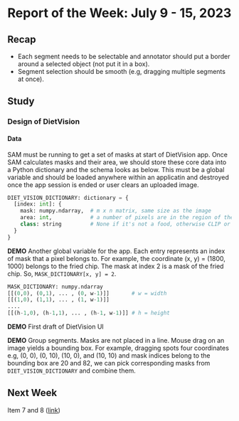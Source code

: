# Report of the Week: July 9 - 15, 2023

## Recap

- Each segment needs to be selectable and annotator should put a border around a selected object (not put it in a box).
- Segment selection should be smooth (e.g, dragging multiple segments at once).

## Study

### Design of DietVision

#### Data

SAM must be running to get a set of masks at start of DietVision app. Once SAM calculates masks and their area, we should store these core data into a Python dictionary and the schema looks as below. This must be a global variable and should be loaded anywhere within an applicatin and destroyed once the app session is ended or user clears an uploaded image.

```python
DIET_VISION_DICTIONARY: dictionary = {
  [index: int]: {
    mask: numpy.ndarray,  # m x n matrix, same size as the image
    area: int,            # a number of pixels are in the region of the mask
    class: string         # None if it's not a food, otherwise CLIP or user can classify
  }
}
```

**DEMO** Another global variable for the app. Each entry represents an index of mask that a pixel belongs to. For example, the coordinate (x, y) = (1800, 1000) belongs to the fried chip. The mask at index 2 is a mask of the fried chip. So,  `MASK_DICTIONARY[x, y] = 2`. 

```python
MASK_DICTIONARY: numpy.ndarray
[[(0,0), (0,1), ... , (0, w-1)]]       # w = width
[[(1,0), (1,1), ... , (1, w-1)]]
....
[[(h-1,0), (h-1,1), ... , (h-1, w-1)]] # h = height
```

**DEMO** First draft of DietVision UI

**DEMO** Group segments. Masks are not placed in a line. Mouse drag on an image yields a bounding box. For example, dragging spots four coordinates e.g, (0, 0), (0, 10), (10, 0), and (10, 10) and mask indices belong to the bounding box are 20 and 82, we can pick corresponding masks from `DIET_VISION_DICTIONARY` and combine them.

## Next Week

Item 7 and 8 ([link](https://github.com/euijae/nyu_diet_vision/blob/week8/docs/week8.md#feature-of-dietvision-app))
